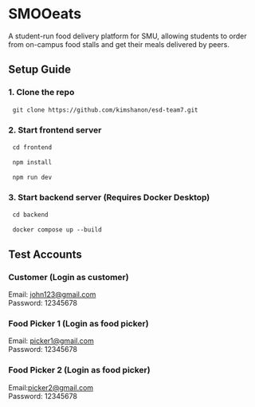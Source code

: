# SMOOeats

A student-run food delivery platform for SMU, allowing students to order from on-campus food stalls and get their meals delivered by peers.

## Setup Guide
### 1. Clone the repo
<pre> <code>git clone https://github.com/kimshanon/esd-team7.git</code> </pre>

### 2. Start frontend server
<pre> <code>cd frontend</code> </pre>
<pre> <code>npm install</code> </pre>
<pre> <code>npm run dev</code> </pre>

### 3. Start backend server (Requires Docker Desktop)

<pre> <code>cd backend</code> </pre>
<pre> <code>docker compose up --build</code> </pre>

## Test Accounts
### Customer (Login as customer)
Email: john123@gmail.com  
Password: 12345678

### Food Picker 1 (Login as food picker)
Email: picker1@gmail.com  
Password: 12345678

### Food Picker 2 (Login as food picker)
Email:picker2@gmail.com  
Password: 12345678





